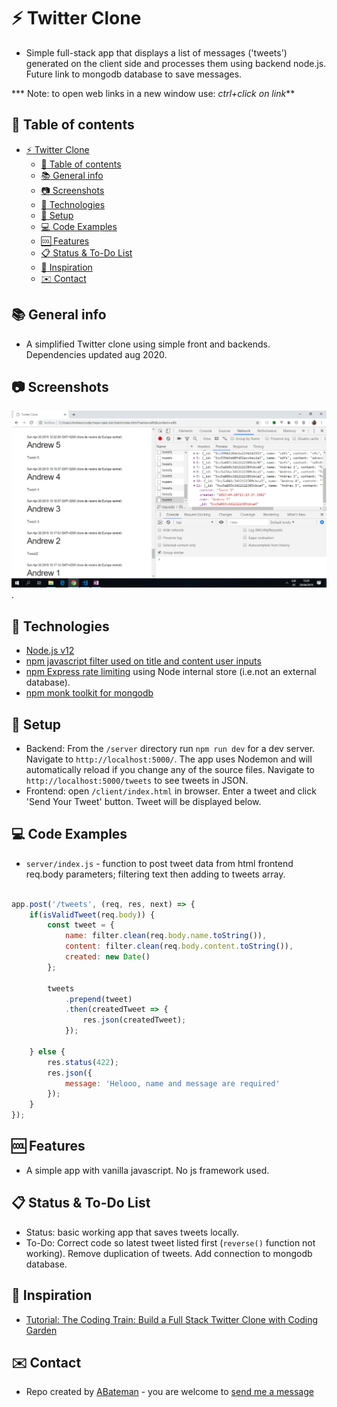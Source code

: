 # :zap: Twitter Clone

* Simple full-stack app that displays a list of messages ('tweets') generated on the client side and processes them using backend node.js. Future link to mongodb database to save messages.

*** Note: to open web links in a new window use: _ctrl+click on link_**

## :page_facing_up: Table of contents

* [:zap: Twitter Clone](#zap-twitter-clone)
	* [:page_facing_up: Table of contents](#page_facing_up-table-of-contents)
	* [:books: General info](#books-general-info)
	* [:camera: Screenshots](#camera-screenshots)
	* [:signal_strength: Technologies](#signal_strength-technologies)
	* [:floppy_disk: Setup](#floppy_disk-setup)
	* [:computer: Code Examples](#computer-code-examples)
	* [:cool: Features](#cool-features)
	* [:clipboard: Status & To-Do List](#clipboard-status--to-do-list)
	* [:clap: Inspiration](#clap-inspiration)
	* [:envelope: Contact](#envelope-contact)

## :books: General info

* A simplified Twitter clone using simple front and backends. Dependencies updated aug 2020.

## :camera: Screenshots

![Example screenshot](./img/tweets-frontend.png).

## :signal_strength: Technologies

* [Node.js v12](https://nodejs.org/en/)
* [npm javascript filter used on title and content user inputs](https://www.npmjs.com/package/bad-words)
* [npm Express rate limiting](https://www.npmjs.com/package/express-rate-limit) using Node internal store (i.e.not an external database).
* [npm monk toolkit for mongodb](https://nodejs.org/en/)

## :floppy_disk: Setup

* Backend: From the `/server` directory run `npm run dev` for a dev server. Navigate to `http://localhost:5000/`. The app uses Nodemon and will automatically reload if you change any of the source files. Navigate to `http://localhost:5000/tweets` to see tweets in JSON.
* Frontend: open `/client/index.html` in browser. Enter a tweet and click 'Send Your Tweet' button. Tweet will be displayed below.

## :computer: Code Examples

* `server/index.js` - function to post tweet data from html frontend req.body parameters; filtering text then adding to tweets array.

```javascript

app.post('/tweets', (req, res, next) => {
	if(isValidTweet(req.body)) {
		const tweet = {
			name: filter.clean(req.body.name.toString()),
			content: filter.clean(req.body.content.toString()),
			created: new Date()
		};

		tweets
			.prepend(tweet)
			.then(createdTweet => {
				res.json(createdTweet);
			});

	} else {
		res.status(422);
		res.json({
			message: 'Helooo, name and message are required'
		});
	}
});

```

## :cool: Features

* A simple app with vanilla javascript. No js framework used.

## :clipboard: Status & To-Do List

* Status: basic working app that saves tweets locally.
* To-Do: Correct code so latest tweet listed first (`reverse()` function not working). Remove duplication of tweets. Add connection to mongodb database.

## :clap: Inspiration

* [Tutorial: The Coding Train: Build a Full Stack Twitter Clone with Coding Garden](https://www.youtube.com/watch?v=JnEH9tYLxLk)

## :envelope: Contact

* Repo created by [ABateman](https://www.andrewbateman.org) - you are welcome to [send me a message](https://andrewbateman.org/contact)

